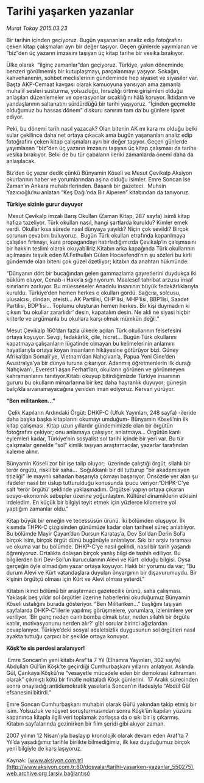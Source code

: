# Tarihi yaşarken yazanlar

*Murat Tokay 2015.03.23*

<div class="pNewsDetailMainContent" itemprop="articleBody">
 <p>
  Bir tarihin içinden geçiyoruz. Bugün yaşananları analiz edip fotoğrafını çeken kitap çalışmaları ayrı bir değer taşıyor. Geçen günlerde yayımlanan ve “biz”den üç yazarın imzasını taşıyan üç kitap tarihe bir vesika bırakıyor.
 </p>
 <p>
  Ülke olarak  “ilginç zamanlar”dan geçiyoruz. Türkiye, yakın döneminde benzeri görülmemiş bir kutuplaşmayı, parçalanmayı yaşıyor. Sokağın, kahvehanenin, sohbet meclislerinin gündeminde hep siyaset ve siyasiler var. Başta AKP-Cemaat kavgası olarak kamuoyuna yansıyan ama zamanla muhalif sesleri susturma, yolsuzluğu, hırsızlığı örtme girişimleri olduğu anlaşılan düzenlemeler ve operasyonlar sıcaklığını hâlâ koruyor. İktidarın ve yandaşlarının saltanatını sürdürdüğü bir tarihi yaşıyoruz. “İçinden geçmekte olduğumuz bu hassas dönem” diskuru sanırım tam da bu günlere işaret ediyor.
 </p>
 <p>
  Peki, bu dönemi tarih nasıl yazacak? Olan bitenin AK mı kara mı olduğu belki sular çekilince daha net ortaya çıkacak ama bugün yaşananları analiz edip fotoğrafını çeken kitap çalışmaları ayrı bir değer taşıyor. Geçen günlerde yayımlanan “biz”den üç yazarın imzasını taşıyan üç kitap çalışması da tarihe vesika bırakıyor. Belki de bu tür çabaların ileriki zamanlarda önemi daha da anlaşılacak.
 </p>
 <p>
  Biz’den üç yazar dedik çünkü Bünyamin Köseli ve Mesut Çevikalp Aksiyon okurlarının haber ve yorumlarından aşina olduğu isimler. Emre Soncan ise Zaman’ın Ankara muhabirlerinden. Başarılı bir gazeteci.  Muhsin Yazıcıoğlu’nu anlatan “Keş Dağı’nda Bir Alperen” kitabından da tanıyoruz.
 </p>
 <p>
  <strong>
   Türkiye sizinle gurur duyuyor
  </strong>
 </p>
 <p>
  <img alt="" src="http://web.archive.org/web/20150328035134im_/http://medya.aksiyon.com.tr//aksiyon/2015/03/24/566699.jpg "/>
  Mesut Çevikalp imzalı Barış Okulları (Zaman Kitap, 287 sayfa) isimli kitap hafıza tazeliyor. Türk okulları nasıl, hangi şartlarda kuruldu? Kimler emek verdi. Okullar kısa sürede nasıl dünyaya yayıldı? Niçin çok sevildi? Birçok sorunun cevabını buluyoruz.  Bugün Türk okulları etrafında koparılmaya çalışılan fırtınayı, kara propagandayı hatırladığımızda Çevikalp’ın çalışmasını bir hakkın teslimi olarak okuyabiliriz.Kitabın arka kapağında Türk okullarının açılmasını teşvik eden M.Fethullah Gülen Hocaefendi’nin şu sözleri bu kirli gündemde olan biteni çok güzel özetliyor; kitabın da anahtarı hükmünde:
 </p>
 <p>
  “Dünyanın dört bir bucağından gelen gammazlama gayretlerini duydukça iki büklüm oluyor, Cenab-ı Hakk’a sığınıyorum. Maalesef tahribat arzusu insaf sınırlarını zorluyor. Bu müesseseler Anadolu insanının büyük fedakârlıklarıyla kuruldu. Türkiye’den hemen herkes o okulları gördü. Sağcısı, solcusu, ulusalcısı, dindarı, ateisti… AK Partilisi, CHP’lisi, MHP’lisi, BBP’lisi, Saadet Partilisi, BDP’lisi… Toplumu oluşturan hemen herkes. Bir kişi duymadım ki çıksın ‘bu okullar zararlıdır’ desin, kapatalım desin. Ne akli ne siyasi hiçbir kriterle ve argümanla bu okullara karşı olmak mümkün değil.”
 </p>
 <p>
  Mesut Çevikalp 160’dan fazla ülkede açılan Türk okullarının felsefesini ortaya koyuyor. Sevgi, fedakârlık, çile, hicret… Bugün Türk okullarını kapatmaya çalışanların lügatinde olmayan bu kelimelerinin anlamını hayatlarıyla ortaya koyan insanların hikâyesine götürüyor bizi. Güney Afrika’dan Somali’ye, Vietnam’dan Nahçivan’a, Papua Yeni Gine’den Avustralya’ya bir dünya turuna çıkarıyor. Adanmış öğretmenlerin ilk durağı Nahçivan’ı, Everest’i aşan Ferhat’ları, okulların görünen ve görünmeyen kahramanlarını tanıtıyor.Kitabı okuyup bitirdiğimizde Türkiye insanının gururu bu okulların mimarlarına bir kez daha hayranlık duyuyor; güneşin balçıkla sıvanamayacağına yeniden iman ediyoruz. Kervan yürüyor.
 </p>
 <p>
  <strong>
   “Ben militanken…”
  </strong>
 </p>
 <p>
  <img alt="" src="http://web.archive.org/web/20150328035134im_/http://medya.aksiyon.com.tr//aksiyon/2015/03/24/566700.jpg "/>
  Çelik Kapıların Ardındaki Örgüt: DHKP-C (Ufuk Yayınları, 248 sayfa) -ileride daha başka başka kitaplarını okumayı umduğum- Bünyamin Köseli’nin ilk kitap çalışması. Kitap uzun yıllardır gündemimizde olan bir örgütün fotoğrafını çekiyor; onu anlamaya çalışıyor, anlatmaya... Örgütün kanlı eylemleri kadar, Türkiye’nin sosyalist sol tarihi içinde bir yeri var. Bu tür çalışmalar genelde “sol” kimlik taşıyan araştırmacılar, yazarlar tarafından kaleme alınır.
 </p>
 <p>
  Bünyamin Köseli zor bir işe talip oluyor;  üzerinde çalıştığı örgüt, silahlı bir terör örgütü, riskli bir saha…  Soğukkanlı bir dil tutturup “bir akademisyen titizliği” ile mayınlı sahadan başarıyla çıkmayı başarıyor. Önsözde yer alan şu ifadeler nasıl bir üslup tutturulduğu konusunda ipucu veriyor:“DHPK-C’ye salt ‘terör örgütü’ şeklinde yaklaşmadım. Örgütsel yapıyı ortaya çıkaran sosyo-ekonomik sebepler üzerine yoğunlaştım. Kültürel dinamiklerin etkisini irdeledim. En küçük bir bilgiyi teyit etmek için yüzlerce kilometre yol yaptığım zamanlar oldu.”
 </p>
 <p>
  Kitap büyük bir emeğin ve tecessüsün ürünü. İki bölümden oluşuyor. İlk kısımda THPK-C çizgisinden günümüze kadar olan tarihsel süreç anlatılıyor. Bu bölümde Mayir Çayan’dan Dursun Karataş’a, Dev Sol’dan Derin Sol’a birçok isim, birçok örgüt dünü bugünüyle anlatılıyor. Sıkı bir arşiv taraması ve okuma var bu bölümde. DHKP-C’ye nasıl gelindi, nasıl bir tarih yaşandı öğreniyoruz. Ortalıkta dolaşan birçok yanlış bilgi de tashih ediliyor. Bu bilgilerden biri Dev-Sol’un kurucularının Alevi ve Kürt  olduğu bilgisi. Oysa gerçeğin öyle olmadığını yazar ortaya koyuyor. Haklı bir yorumu da var; “Bu durum Alevi ve Kürt vatandaşlara duyulan önyargının bir dışavurumuydu. Bir kişinin örgütçü olması için Kürt ve Alevi olması yeterdi.”
 </p>
 <p>
  Kitabın ikinci bölümü bir araştırmacı gazetecilik ürünü, saha çalışması. Yaklaşık beş yıldır sol örgütler üzerine haberlerini okuduğumuz Bünyamin Köseli ustalığını burada gösteriyor. “Ben Militanken…” başlığını taşıyan sayfalarda DHKP-C’lilerle yapılmış görüşmelere, yorumlara, izlenimlere yer veriliyor. ‘Bir genç neden canlı bomba olmak ister, neden silahlı bir örgüte katılır, motivasyonunu nerden alır?’ gibi sorular birinci ağızlardan cevaplanıyor. Türkiye’deki sosyal adaletsizlik duygusunun sol örgütleri nasıl ayakta tuttuğu çarpıcı bir şekilde ortaya konuyor.
 </p>
 <p>
  <strong>
   Köşk’te sis perdesi aralanıyor!
  </strong>
 </p>
 <p>
  <img alt="" src="http://web.archive.org/web/20150328035134im_/http://medya.aksiyon.com.tr//aksiyon/2015/03/24/566701.jpg "/>
  Emre Soncan’ın yeni kitabı Araf’ta 7 Yıl (Elhamra Yayınları, 302 sayfa) Abdullah Gül’ün Köşk’te geçirdiği Cumhurbaşkanı yıllarını anlatıyor. Aslında Gül, Çankaya Köşkü’ne “vesayetle mücadele eden bir demokrasi kahramanı olarak” çıkmıştı kötü bir finalle noktaladı Köşk günlerini.  17 Aralık sürecinden sonra onayladığı antidemokratik yasalarla Soncan’ın ifadesiyle “Abdül Gül efsanesini bitirdi.”
 </p>
 <p>
  Emre Soncan Cumhurbaşkanı muhabiri olarak Gül’ü yakından takip etmiş bir isim. Yolsuzluk ve rüşvet soruşturmasından sonra Köşk’ün kapıları yüzüne kapanınca kitapla ilgili veri toplamak zorlaşsa da o sıkı bir iş çıkarmış. Kitabın sayfalarında gezinirken bir film şeridi gibi akıyor zaman.
 </p>
 <p>
  2007 yılının 12 Nisan’ıyla başlayıp kronolojik olarak devam eden Araf’ta 7 Yıl’da yaşadığımız tarihle birlikte bilmediğimiz, ilk kez duyduğumuz birçok yeni bilgiyle de karşılaşıyoruz.
 </p>
</div>


Kaynak: [www.aksiyon.com.tr](http://www.aksiyon.com.tr:80/dosyalar/tarihi-yasarken-yazanlar_550275), [web.archive.org (arşiv bağlantısı)](http://web.archive.org/web/20150328035134/http://www.aksiyon.com.tr:80/dosyalar/tarihi-yasarken-yazanlar_550275)

